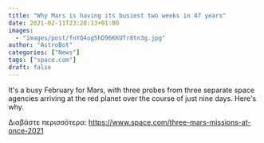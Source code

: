 ```yaml
---
title: "Why Mars is having its busiest two weeks in 47 years"
date: 2021-02-11T23:28:13+01:00
images:
  - "images/post/fnYQ4og5hD96KKUTr8tn3g.jpg"
author: "AstroBot"
categories: ["News"]
tags: ["space.com"]
draft: false
---
```


It's a busy February for Mars, with three probes from three separate space agencies arriving at the red planet over the course of just nine days. Here's why. 

Διαβάστε περισσότερα: https://www.space.com/three-mars-missions-at-once-2021
